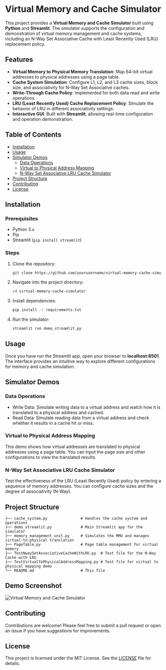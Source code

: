 # Virtual Memory and Cache Simulator

This project provides a **Virtual Memory and Cache Simulator** built using **Python** and **Streamlit**. The simulator supports the configuration and demonstration of virtual memory management and cache systems, including an N-Way Set Associative Cache with Least Recently Used (LRU) replacement policy.

## Features

- **Virtual Memory to Physical Memory Translation**: Map 64-bit virtual addresses to physical addresses using a page table.
- **Cache System Simulation**: Configure L1, L2, and L3 cache sizes, block size, and associativity for N-Way Set Associative caches.
- **Write-Through Cache Policy**: Implemented for both data read and write operations.
- **LRU (Least Recently Used) Cache Replacement Policy**: Simulate the behavior of LRU in different associativity settings.
- **Interactive GUI**: Built with **Streamlit**, allowing real-time configuration and operation demonstration.

## Table of Contents

- [Installation](#installation)
- [Usage](#usage)
- [Simulator Demos](#simulator-demos)
  - [Data Operations](#data-operations)
  - [Virtual to Physical Address Mapping](#virtual-to-physical-address-mapping)
  - [N-Way Set Associative LRU Cache Simulator](#n-way-set-associative-lru-cache-simulator)
- [Project Structure](#project-structure)
- [Contributing](#contributing)
- [License](#license)

## Installation

### Prerequisites

- Python 3.x
- Pip
- Streamlit (`pip install streamlit`)

### Steps

1. Clone the repository:
   ```bash
   git clone https://github.com/yourusername/virtual-memory-cache-simulator.git
2. Navigate into the project directory:
   ```bash
   cd virtual-memory-cache-simulator
3. Install dependencies:
   ```bash
   pip install -r requirements.txt
4. Run the simulator:
   ```bash
   streamlit run demo_streamlit.py

## Usage
Once you have run the Streamlit app, open your browser to **localhost:8501**. The interface provides an intuitive way to explore different configurations for memory and cache simulation.

## Simulator Demos

### Data Operations
- Write Data: Simulate writing data to a virtual address and watch how it is translated to a physical address and cached.
- Read Data: Simulate reading data from a virtual address and check whether it results in a cache hit or miss.

### Virtual to Physical Address Mapping
This demo shows how virtual addresses are translated to physical addresses using a page table. You can input the page size and other configurations to view the translated results.

### N-Way Set Associative LRU Cache Simulator
Test the effectiveness of the LRU (Least Recently Used) policy by entering a sequence of memory addresses. You can configure cache sizes and the degree of associativity (N-Way).

## Project Structure

  ```
  ├── cache_system.py               # Handles the cache system and operations
  ├── demo_streamlit.py             # Main Streamlit app for the simulator
  ├── memory_management_unit.py     # Simulates the MMU and manages virtual-to-physical translation
  ├── PageTable.py                  # Page table management for virtual memory
  ├── TestNwaySetAssociativeCacheWithLRU.py  # Test file for the N-Way Cache with LRU
  ├── TestVirtualToPhysicalAddressMapping.py # Test file for virtual to physical mapping demo
  └── README.md                     # This file
  ```

## Demo Screenshot

![Virtual Memory and Cache Simulator](./images/demo_streamlit_page.png)



## Contributing
Contributions are welcome! Please feel free to submit a pull request or open an issue if you have suggestions for improvements.

## License
This project is licensed under the MIT License. See the [LICENSE](LICENSE) file for details.

